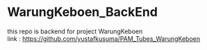 # WarungKeboen_BackEnd

this repo is backend for project WarungKeboen<br>
link : https://github.com/yustafkusuma/PAM_Tubes_WarungKeboen
